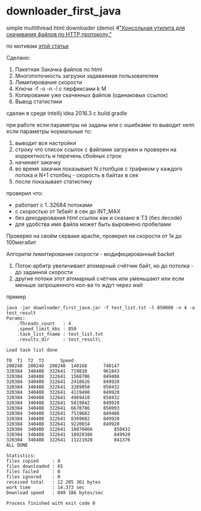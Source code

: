 # downloader_first_java
simple multithread html downloader (demo)
#["Консольная утилита для скачивания файлов по HTTP протоколу."](https://github.com/Ecwid/new-job/blob/master/Console-downloader.md)

по мотивам [этой статьи](https://habrahabr.ru/company/ecwid/blog/315228/)

Сделано:

1. Пакетная Закачка файлов по html 
2. Многопоточность загрузки задаваемая пользователем
3. Лимитирование скорости
3. Ключи -f -o -n -l с перфиксами k M
5. Копирование уже скаченных файлов (одинаковых ссылок)
4. Вывод статистики 

сделан в среде intellij idea 2016.3
c build.gradle

при работе если параметры не заданы или с ошибками то выводит хелп
если параметры нормальные то:

1. выводит все настройки
2. строку что список ссылок с файлами загружен и проверен на корректность и перечень сбойных строк
3. начинает закачку
4. во время закачки показывает N столбцов с трафиком у каждого потока и N+1 столбец - скорость в байтах в сек
5. после показывает статистику

проверил что:
* работает с 1..32684 потоками
* с скоростью от 1кбайт в сек до INT_MAX
* без декодирования html ссылок как и сказано в ТЗ (без decode)
* для удобства имя файла может быть выровнено пробелами

Проверял на своём серваке apache, проверил на скорости от 1к до 100мегабит 

Алгоритм лимитирования скорости - модифицированный backet 

1. Поток-арбитр увеличивает атомарный счётчик байт, но до потолка - до заданной скорости
2. другие потоки этот атомарный счётчик  или уменьшают или если меньше запрошенного кол-ва то ждут через wait


пример 
```
java -jar downloader_first_java.jar -f test_list.txt -l 850000 -n 4 -o test_result
Params:
	.Threads_count   : 4
	.speed_limit_kbs : 850
	.task_list_fname : test_list.txt
	.results_dir     : test_result\
```

```
Load task list done
```

```
T0	T1	T2	T3		Speed
200240	200240	200240	140168		740147
320384	340408	322641	719810		961843
320384	340408	322641	1568706		849408
320384	340408	322641	2418626		849920
320384	340408	322641	3269058		850432
320384	340408	322641	4119490		849920
320384	340408	322641	4969410		850432
320384	340408	322641	5819842		849920
320384	340408	322641	6670786		850093
320384	340408	322641	7519682		849408
320384	340408	322641	8369602		849920
320384	340408	322641	9220034		849920
320384	340408	322641	10070466		850432
320384	340408	322641	10920386		849920
320384	340408	322641	11221928		841376
ALL DONE
```

```
Statistics:
files copied     : 8
files downloaded : 65
files failed     : 0
files ignored    : 0
received total   : 12 205 361 bytes
work time        : 14.373 sec
Download speed   : 849 186 bytes/sec
```

```
Process finished with exit code 0
```